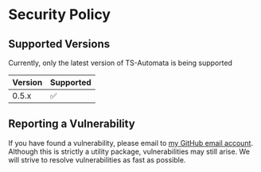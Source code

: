 # Security Policy

## Supported Versions

Currently, only the latest version of TS-Automata is being supported

| Version | Supported          |
| ------- | ------------------ |
| 0.5.x   | :white_check_mark: |

## Reporting a Vulnerability

If you have found a vulnerability, please email to [my GitHub email account](mailto:31936449+Zakrok09@users.noreply.github.com).
Although this is strictly a utility package, vulnerabilities may still arise. We will strive to resolve vulnerabilities as fast
as possible.

